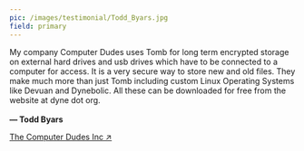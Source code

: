 ```yaml
---
pic: /images/testimonial/Todd_Byars.jpg
field: primary
---
```

My company Computer Dudes uses Tomb for long term encrypted storage on external hard drives and usb drives which have to be connected to a computer for access. It is a very secure way to store new and old files. They make much more than just Tomb including custom Linux Operating Systems like Devuan and Dynebolic. All these can be downloaded for free from the website at dyne dot org.
<br/>
<br/>
**— Todd Byars**

[The Computer Dudes Inc ↗](https://www.thecomputerdudesinc.com/)

